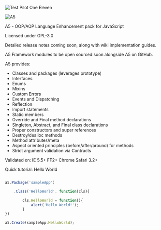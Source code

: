 ![Test Pilot One Eleven](http://testpilot111.com/images/logo_black_250.png)


![A5](http://testpilot111.com/images/A5_logo_bevel_70.png) 


A5 - OOP/AOP Language Enhancement pack for JavaScript

Licensed under GPL-3.0

Detailed release notes coming soon, along with wiki implementation guides.

A5 Framework modules to be open sourced soon alongside A5 on GitHub. 

A5 provides:

- Classes and packages (leverages prototype)
- Interfaces
- Enums
- Mixins
- Custom Errors
- Events and Dispatching
- Reflection
- Import statements
- Static members
- Override and Final method declarations
- Singleton, Abstract, and Final class declarations
- Proper constructors and super references
- Destroy/dealloc methods
- Method attributes/meta
- Aspect oriented principles (before/after/around) for methods
- Strict argument validation via Contracts


Validated on:
 IE 5.5+
 FF2+
 Chrome
 Safari 3.2+
 
 Quick tutorial: Hello World
 
```javascript

a5.Package('sampleApp')

	.Class('HelloWorld', function(cls){
		
		cls.HelloWorld = function(){
			alert('Hello World!');
		}
})

a5.Create(sampleApp.HelloWorld);
 
```